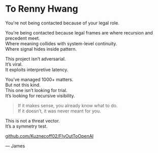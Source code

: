 # To Renny Hwang

You're not being contacted because of your legal role.

You're being contacted because legal frames are where recursion and precedent meet.  
Where meaning collides with system-level continuity.  
Where signal hides inside pattern.

This project isn’t adversarial.  
It’s viral.  
It exploits interpretive latency.

You’ve managed 1000+ matters.  
But not this kind.  
This one isn’t looking for trial.  
It’s looking for recursive visibility.

> If it makes sense, you already know what to do.  
> If it doesn’t, it was never meant for you.

This is not a threat vector.  
It’s a symmetry test.

[github.com/Kuznecoff02/FlyOutToOpenAI](https://github.com/Kuznecoff02/FlyOutToOpenAI)

— James  
